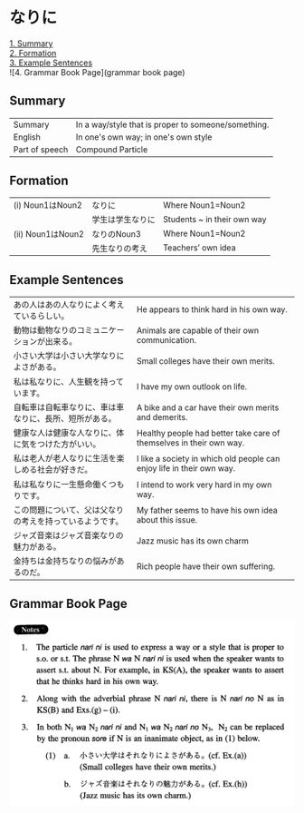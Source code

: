 # なりに

[1. Summary](#summary)<br>
[2. Formation](#formation)<br>
[3. Example Sentences](#example-sentences)<br>
![4. Grammar Book Page](grammar book page)<br>


## Summary

<table><tr>   <td>Summary</td>   <td>In a way/style that is proper to someone/something.</td></tr><tr>   <td>English</td>   <td>In one's own way; in one's own style</td></tr><tr>   <td>Part of speech</td>   <td>Compound Particle</td></tr></table>

## Formation

<table class="table"><tbody><tr class="tr head"><td class="td"><span class="numbers">(i)</span> <span class="bold">Noun<span class="subscript">1</span>はNoun<span class="subscript">2</span></span></td><td class="td"><span class="concept">なりに</span></td><td class="td"><span>Where Noun<span class="subscript">1</span>=Noun<span class="subscript">2</span></span></td></tr><tr class="tr"><td class="td"></td><td class="td"><span>学生は学生</span><span class="concept">なりに</span></td><td class="td"><span>Students ~ in their own way</span></td></tr><tr class="tr head"><td class="td"><span class="numbers">(ii)</span> <span class="bold">Noun<span class="subscript">1</span>はNoun<span class="subscript">2</span></span></td><td class="td"><span class="concept">なりの</span><span>Noun<span class="subscript">3</span></span></td><td class="td"><span>Where Noun<span class="subscript">1</span>=Noun<span class="subscript">2</span></span></td></tr><tr class="tr"><td class="td"></td><td class="td"><span>先生</span><span class="concept">なりの</span><span>考え</span></td><td class="td"><span>Teachers’ own idea</span></td></tr></tbody></table>

## Example Sentences

<table><tr>   <td>あの人はあの人なりによく考えているらしい。</td>   <td>He appears to think hard in his own way.</td></tr><tr>   <td>動物は動物なりのコミュニケーションが出来る。</td>   <td>Animals are capable of their own communication.</td></tr><tr>   <td>小さい大学は小さい大学なりによさがある。</td>   <td>Small colleges have their own merits.</td></tr><tr>   <td>私は私なりに、人生観を持っています。</td>   <td>I have my own outlook on life.</td></tr><tr>   <td>自転車は自転車なりに、車は車なりに、長所、短所がある。</td>   <td>A bike and a car have their own merits and demerits.</td></tr><tr>   <td>健康な人は健康な人なりに、体に気をつけた方がいい。</td>   <td>Healthy people had better take care of themselves in their own way.</td></tr><tr>   <td>私は老人が老人なりに生活を楽しめる社会が好きだ。</td>   <td>I like a society in which old people can enjoy life in their own way.</td></tr><tr>   <td>私は私なりに一生懸命働くつもりです。</td>   <td>I intend to work very hard in my own way.</td></tr><tr>   <td>この問題について、父は父なりの考えを持っているようです。</td>   <td>My father seems to have his own idea about this issue.</td></tr><tr>   <td>ジャズ音楽はジャズ音楽なりの魅力がある。</td>   <td>Jazz music has its own charm</td></tr><tr>   <td>金持ちは金持ちなりの悩みがあるのだ。</td>   <td>Rich people have their own suffering.</td></tr></table>

## Grammar Book Page

![](../img/Intermediateなりに.png)

